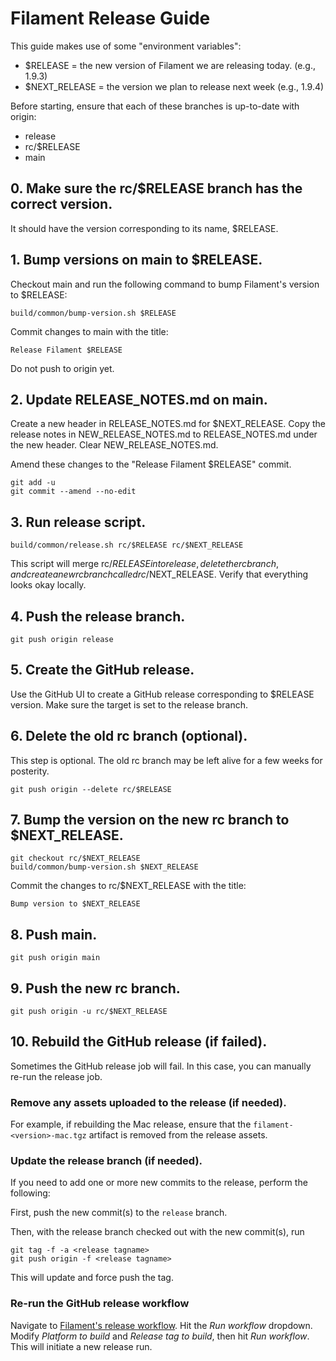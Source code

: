 # Filament Release Guide

This guide makes use of some "environment variables":
- $RELEASE = the new version of Filament we are releasing today. (e.g., 1.9.3)
- $NEXT_RELEASE = the version we plan to release next week (e.g., 1.9.4)

Before starting, ensure that each of these branches is up-to-date with origin:
- release
- rc/$RELEASE
- main

## 0. Make sure the rc/$RELEASE branch has the correct version.

It should have the version corresponding to its name, $RELEASE.

## 1. Bump versions on main to $RELEASE.

Checkout main and run the following command to bump Filament's version to $RELEASE:

```
build/common/bump-version.sh $RELEASE
```

Commit changes to main with the title:

```
Release Filament $RELEASE
```

Do not push to origin yet.

## 2. Update RELEASE_NOTES.md on main.

Create a new header in RELEASE_NOTES.md for $NEXT_RELEASE. Copy the release notes in
NEW_RELEASE_NOTES.md to RELEASE_NOTES.md under the new header. Clear NEW_RELEASE_NOTES.md.

Amend these changes to the "Release Filament $RELEASE" commit.

```
git add -u
git commit --amend --no-edit
```

## 3. Run release script.

```
build/common/release.sh rc/$RELEASE rc/$NEXT_RELEASE
```

This script will merge rc/$RELEASE into release, delete the rc branch, and create a new rc
branch called rc/$NEXT_RELEASE. Verify that everything looks okay locally.

## 4. Push the release branch.

```
git push origin release
```

## 5. Create the GitHub release.

Use the GitHub UI to create a GitHub release corresponding to $RELEASE version.
Make sure the target is set to the release branch.

## 6. Delete the old rc branch (optional).

This step is optional. The old rc branch may be left alive for a few weeks for posterity.

```
git push origin --delete rc/$RELEASE
```

## 7. Bump the version on the new rc branch to $NEXT_RELEASE.

```
git checkout rc/$NEXT_RELEASE
build/common/bump-version.sh $NEXT_RELEASE
```

Commit the changes to rc/$NEXT_RELEASE with the title:

```
Bump version to $NEXT_RELEASE
```

## 8. Push main.

```
git push origin main
```

## 9. Push the new rc branch.

```
git push origin -u rc/$NEXT_RELEASE
```

## 10. Rebuild the GitHub release (if failed).

Sometimes the GitHub release job will fail. In this case, you can manually re-run the release job.

### Remove any assets uploaded to the release (if needed).

For example, if rebuilding the Mac release, ensure that the `filament-<version>-mac.tgz` artifact
is removed from the release assets.

### Update the release branch (if needed).

If you need to add one or more new commits to the release, perform the following:

First, push the new commit(s) to the `release` branch.

Then, with the release branch checked out with the new commit(s), run

```
git tag -f -a <release tagname>
git push origin -f <release tagname>
```

This will update and force push the tag.

### Re-run the GitHub release workflow

Navigate to [Filament's release
workflow](https://github.com/google/filament/actions/workflows/release.yml). Hit the _Run workflow_
dropdown. Modify _Platform to build_ and _Release tag to build_, then hit _Run workflow_. This will
initiate a new release run.
